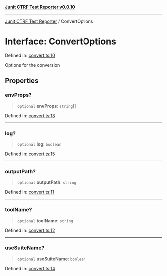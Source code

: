 [**Junit CTRF Test Reporter v0.0.10**](../README.md)

***

[Junit CTRF Test Reporter](../README.md) / ConvertOptions

# Interface: ConvertOptions

Defined in: [convert.ts:10](https://github.com/ctrf-io/junit-to-ctrf/blob/main/src/convert.ts#L10)

Options for the conversion

## Properties

### envProps?

> `optional` **envProps**: `string`[]

Defined in: [convert.ts:13](https://github.com/ctrf-io/junit-to-ctrf/blob/main/src/convert.ts#L13)

***

### log?

> `optional` **log**: `boolean`

Defined in: [convert.ts:15](https://github.com/ctrf-io/junit-to-ctrf/blob/main/src/convert.ts#L15)

***

### outputPath?

> `optional` **outputPath**: `string`

Defined in: [convert.ts:11](https://github.com/ctrf-io/junit-to-ctrf/blob/main/src/convert.ts#L11)

***

### toolName?

> `optional` **toolName**: `string`

Defined in: [convert.ts:12](https://github.com/ctrf-io/junit-to-ctrf/blob/main/src/convert.ts#L12)

***

### useSuiteName?

> `optional` **useSuiteName**: `boolean`

Defined in: [convert.ts:14](https://github.com/ctrf-io/junit-to-ctrf/blob/main/src/convert.ts#L14)
